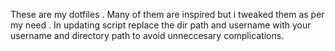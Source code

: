 These are my dotfiles . Many of them are inspired but i tweaked them as per my need . In updating script replace the dir path and username with your username and directory path to avoid unneccesary complications.
